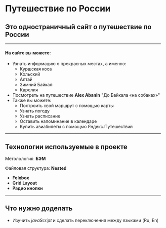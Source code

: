 # **Путешествие по России**

## Это одностраничный сайт о путешествие по России
---
#### На сайте вы можете: 
  - Узнать информацию о прекрасных местах, а именно:
    - Куршская коса
    - Кольский
    - Алтай
    - Зимний Байкал
    - Карелия
  - Посмотреть на путешествие **Alex Abanin** "До Байкала «на собаках»"
  - Также вы можете:
    - Построить свой маршрут с помощью карты
    - Узнать погоду
    - Узнать расписание
    - Оставить напоминание в календаре
    - Купить авиабилеты с помощью Яндекс.Путешествий
---
## Технологии используемые в проекте

Метолология: **БЭМ**

Файловая структура: **Nested**

  - **Felxbox**
  - **Grid Layout**
  - **Радио кнопки**
---
## **Что нужно доделать**

  - Изучить *javaScript* и сделать переключения между языками (Ru, En)